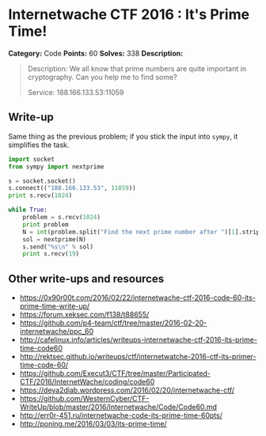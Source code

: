 # Internetwache CTF 2016 : It's Prime Time!

**Category:** Code
**Points:** 60
**Solves:** 338
**Description:**

> Description: We all know that prime numbers are quite important in cryptography. Can you help me to find some?
> 
> 
> Service: 188.166.133.53:11059


## Write-up

Same thing as the previous problem; if you stick the input into `sympy`, it simplifies the task.

```python
import socket
from sympy import nextprime

s = socket.socket()
s.connect(("188.166.133.53", 11059))
print s.recv(1024)

while True:
	problem = s.recv(1024)
	print problem
	N = int(problem.split("Find the next prime number after ")[1].strip(":\n"))
	sol = nextprime(N)
	s.send("%s\n" % sol)
	print s.recv(19)
```

## Other write-ups and resources

* <https://0x90r00t.com/2016/02/22/internetwache-ctf-2016-code-60-its-prime-time-write-up/>
* <https://forum.xeksec.com/f138/t88655/>
* <https://github.com/p4-team/ctf/tree/master/2016-02-20-internetwache/ppc_60>
* <http://cafelinux.info/articles/writeups-internetwache-ctf-2016-its-prime-time-code60>
* <http://rektsec.github.io/writeups/ctf/internetwatche-2016-ctf-its-primer-time-code-60/>
* <https://github.com/Execut3/CTF/tree/master/Participated-CTF/2016/InternetWache/coding/code60>
* <https://deya2diab.wordpress.com/2016/02/20/internetwache-ctf/>
* <https://github.com/WesternCyber/CTF-WriteUp/blob/master/2016/Internetwache/Code/Code60.md>
* <http://err0r-451.ru/internetwache-code-its-prime-time-60pts/>
* <http://poning.me/2016/03/03/its-prime-time/>
